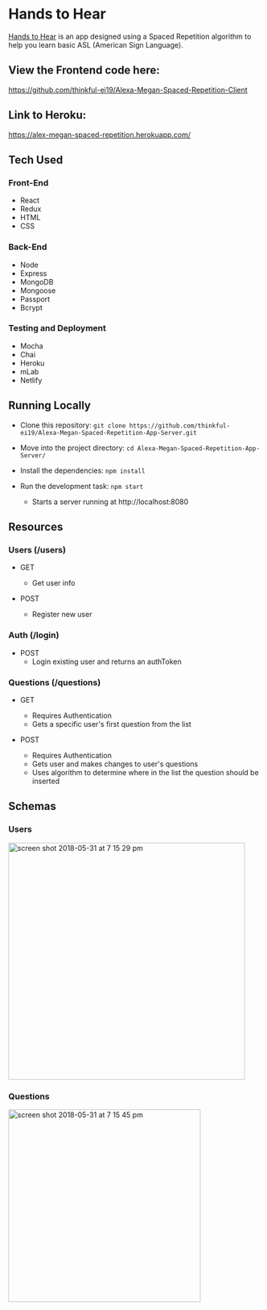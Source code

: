 # Hands to Hear

[Hands to Hear](https://hands-to-hear.netlify.com/) is an app designed using a Spaced Repetition algorithm to help you learn basic ASL (American Sign Language).

## View the Frontend code here:
https://github.com/thinkful-ei19/Alexa-Megan-Spaced-Repetition-Client

## Link to Heroku:
https://alex-megan-spaced-repetition.herokuapp.com/

## Tech Used

### Front-End
* React
* Redux
* HTML
* CSS

### Back-End
* Node
* Express
* MongoDB
* Mongoose
* Passport
* Bcrypt

### Testing and Deployment
* Mocha
* Chai
* Heroku
* mLab
* Netlify

## Running Locally

* Clone this repository: `git clone https://github.com/thinkful-ei19/Alexa-Megan-Spaced-Repetition-App-Server.git`

* Move into the project directory: `cd Alexa-Megan-Spaced-Repetition-App-Server/`
* Install the dependencies: `npm install`
* Run the development task: `npm start`
    * Starts a server running at http://localhost:8080

## Resources

### Users (/users)

* GET
    * Get user info

* POST
    * Register new user

### Auth (/login)

* POST
    * Login existing user and returns an authToken

### Questions (/questions)

* GET
    * Requires Authentication
    * Gets a specific user's first question from the list

* POST
    * Requires Authentication
    * Gets user and makes changes to user's questions
    * Uses algorithm to determine where in the list the question should be inserted

## Schemas

### Users

<img width="470" alt="screen shot 2018-05-31 at 7 15 29 pm" src="https://user-images.githubusercontent.com/35544816/40813085-16d85470-6507-11e8-8e30-389d3ef78e79.png">

### Questions

<img width="382" alt="screen shot 2018-05-31 at 7 15 45 pm" src="https://user-images.githubusercontent.com/35544816/40813104-2abba53c-6507-11e8-8297-caace2c0dcc9.png">




